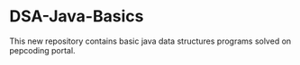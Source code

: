 # DSA-Java-Basics
This new repository contains basic java data structures programs solved on pepcoding portal.
